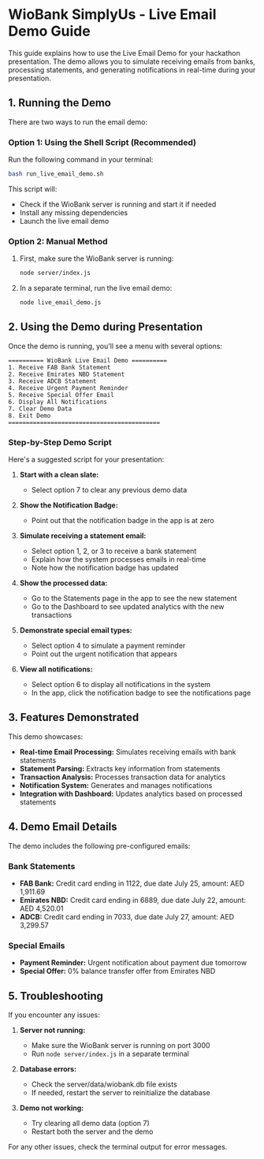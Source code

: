 # WioBank SimplyUs - Live Email Demo Guide

This guide explains how to use the Live Email Demo for your hackathon presentation. The demo allows you to simulate receiving emails from banks, processing statements, and generating notifications in real-time during your presentation.

## 1. Running the Demo

There are two ways to run the email demo:

### Option 1: Using the Shell Script (Recommended)

Run the following command in your terminal:

```bash
bash run_live_email_demo.sh
```

This script will:
- Check if the WioBank server is running and start it if needed
- Install any missing dependencies
- Launch the live email demo

### Option 2: Manual Method

1. First, make sure the WioBank server is running:
   ```bash
   node server/index.js
   ```
   
2. In a separate terminal, run the live email demo:
   ```bash
   node live_email_demo.js
   ```

## 2. Using the Demo during Presentation

Once the demo is running, you'll see a menu with several options:

```
========== WioBank Live Email Demo ==========
1. Receive FAB Bank Statement
2. Receive Emirates NBD Statement
3. Receive ADCB Statement
4. Receive Urgent Payment Reminder
5. Receive Special Offer Email
6. Display All Notifications
7. Clear Demo Data
8. Exit Demo
===========================================
```

### Step-by-Step Demo Script

Here's a suggested script for your presentation:

1. **Start with a clean slate:**
   - Select option 7 to clear any previous demo data

2. **Show the Notification Badge:**
   - Point out that the notification badge in the app is at zero

3. **Simulate receiving a statement email:**
   - Select option 1, 2, or 3 to receive a bank statement
   - Explain how the system processes emails in real-time
   - Note how the notification badge has updated

4. **Show the processed data:**
   - Go to the Statements page in the app to see the new statement
   - Go to the Dashboard to see updated analytics with the new transactions

5. **Demonstrate special email types:**
   - Select option 4 to simulate a payment reminder
   - Point out the urgent notification that appears

6. **View all notifications:**
   - Select option 6 to display all notifications in the system
   - In the app, click the notification badge to see the notifications page

## 3. Features Demonstrated

This demo showcases:

- **Real-time Email Processing:** Simulates receiving emails with bank statements
- **Statement Parsing:** Extracts key information from statements
- **Transaction Analysis:** Processes transaction data for analytics
- **Notification System:** Generates and manages notifications
- **Integration with Dashboard:** Updates analytics based on processed statements

## 4. Demo Email Details

The demo includes the following pre-configured emails:

### Bank Statements
- **FAB Bank:** Credit card ending in 1122, due date July 25, amount: AED 1,911.69
- **Emirates NBD:** Credit card ending in 6889, due date July 22, amount: AED 4,520.01
- **ADCB:** Credit card ending in 7033, due date July 27, amount: AED 3,299.57

### Special Emails
- **Payment Reminder:** Urgent notification about payment due tomorrow
- **Special Offer:** 0% balance transfer offer from Emirates NBD

## 5. Troubleshooting

If you encounter any issues:

1. **Server not running:**
   - Make sure the WioBank server is running on port 3000
   - Run `node server/index.js` in a separate terminal

2. **Database errors:**
   - Check the server/data/wiobank.db file exists
   - If needed, restart the server to reinitialize the database

3. **Demo not working:**
   - Try clearing all demo data (option 7)
   - Restart both the server and the demo

For any other issues, check the terminal output for error messages.

